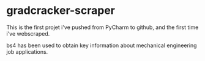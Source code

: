 # gradcracker-scraper

This is the first projet i've pushed from PyCharm to github, and the first time i've webscraped.

bs4 has been used to obtain key information about mechanical engineering job applications.
